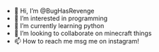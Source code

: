 - 👋 Hi, I’m @BugHasRevenge
- 👀 I’m interested in programming
- 🌱 I’m currently learning python
- 💞️ I’m looking to collaborate on minecraft things
- 📫 How to reach me msg me on instagram!

<!---
LinksyCZ/LinksyCZ is a ✨ special ✨ repository because its `README.md` (this file) appears on your GitHub profile.
You can click the Preview link to take a look at your changes.
--->
